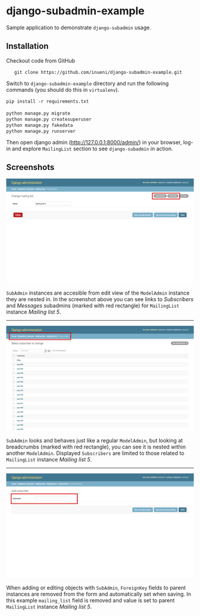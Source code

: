 # django-subadmin-example

Sample application to demonstrate `django-subadmin` usage.

 ## Installation

Checkout code from GitHub

 ```
    git clone https://github.com/inueni/django-subadmin-example.git 
 ```

Switch to `django-subadmin-example` directory and run the following commands (you should do this in `virtualenv`).

```
pip install -r requirements.txt

python manage.py migrate
python manage.py createsuperuser
python manage.py fakedata
python manage.py runserver
``` 

Then open django admin (<http://127.0.0.1:8000/admin/>) in your browser, log-in and explore `MailingList` section to see `django-subadmin` in action.

## Screenshots

![alt text](/screenshots/subadmin_screenshot_1.png?raw=true)

 `SubAdmin` instances are accesible from edit view of the `ModelAdmin` instance they are nested in. In the screenshot above you can see links to _Subscribers_ and _Messages_ subadmins (marked with red rectangle) for `MailingList` instance _Mailing list 5_.

---

![alt text](/screenshots/subadmin_screenshot_2.png?raw=true)

 `SubAdmin` looks and behaves just like a regular `ModelAdmin`, but looking at breadcrumbs (marked with red rectangle), you can see it is nested within another `ModelAdmin`. Displayed `Subscribers` are limited to those related to `MailingList` instance _Mailing list 5_.

---

 ![alt text](/screenshots/subadmin_screenshot_3.png?raw=true)

When adding or editing objects with `SubAdmin`, `ForeignKey` fields to parent instances are removed from the form and automatically set when saving. In this example `mailing_list` field is removed and value is set to parent `MailingList` instance _Mailing list 5_.